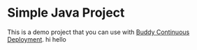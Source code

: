 # Simple Java Project
This is a demo project that you can use with [Buddy Continuous Deployment](https://buddy.works).
hi hello

